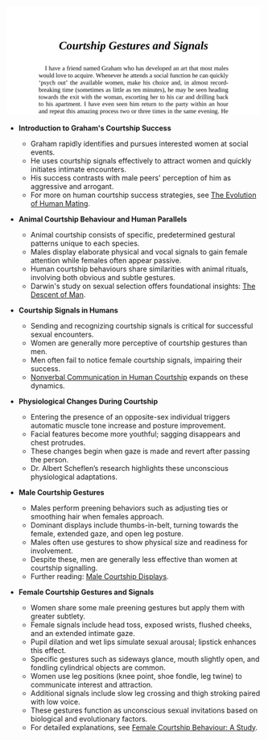 ![BL-ch10-courtship](BL-ch10-courtship.best.png)

- **Introduction to Graham's Courtship Success**  
  - Graham rapidly identifies and pursues interested women at social events.  
  - He uses courtship signals effectively to attract women and quickly initiates intimate encounters.  
  - His success contrasts with male peers' perception of him as aggressive and arrogant.  
  - For more on human courtship success strategies, see [The Evolution of Human Mating](https://www.ncbi.nlm.nih.gov/pmc/articles/PMC2800045/).

- **Animal Courtship Behaviour and Human Parallels**  
  - Animal courtship consists of specific, predetermined gestural patterns unique to each species.  
  - Males display elaborate physical and vocal signals to gain female attention while females often appear passive.  
  - Human courtship behaviours share similarities with animal rituals, involving both obvious and subtle gestures.  
  - Darwin's study on sexual selection offers foundational insights: [The Descent of Man](https://ebooks.adelaide.edu.au/d/darwin/charles/descent/).

- **Courtship Signals in Humans**  
  - Sending and recognizing courtship signals is critical for successful sexual encounters.  
  - Women are generally more perceptive of courtship gestures than men.  
  - Men often fail to notice female courtship signals, impairing their success.  
  - [Nonverbal Communication in Human Courtship](https://www.sciencedirect.com/science/article/abs/pii/S1740144516300279) expands on these dynamics.

- **Physiological Changes During Courtship**  
  - Entering the presence of an opposite-sex individual triggers automatic muscle tone increase and posture improvement.  
  - Facial features become more youthful; sagging disappears and chest protrudes.  
  - These changes begin when gaze is made and revert after passing the person.  
  - Dr. Albert Scheflen’s research highlights these unconscious physiological adaptations.  

- **Male Courtship Gestures**  
  - Males perform preening behaviors such as adjusting ties or smoothing hair when females approach.  
  - Dominant displays include thumbs-in-belt, turning towards the female, extended gaze, and open leg posture.  
  - Males often use gestures to show physical size and readiness for involvement.  
  - Despite these, men are generally less effective than women at courtship signalling.  
  - Further reading: [Male Courtship Displays](https://www.psychologytoday.com/us/blog/the-attraction-doctor/201401/the-subtle-signals-your-brain-sends-sexual-interest).

- **Female Courtship Gestures and Signals**  
  - Women share some male preening gestures but apply them with greater subtlety.  
  - Female signals include head toss, exposed wrists, flushed cheeks, and an extended intimate gaze.  
  - Pupil dilation and wet lips simulate sexual arousal; lipstick enhances this effect.  
  - Specific gestures such as sideways glance, mouth slightly open, and fondling cylindrical objects are common.  
  - Women use leg positions (knee point, shoe fondle, leg twine) to communicate interest and attraction.  
  - Additional signals include slow leg crossing and thigh stroking paired with low voice.  
  - These gestures function as unconscious sexual invitations based on biological and evolutionary factors.  
  - For detailed explanations, see [Female Courtship Behaviour: A Study](https://www.sciencedaily.com/releases/2019/03/190311113430.htm).
